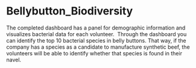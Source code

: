 # Bellybutton_Biodiversity

The completed dashboard has a panel for demographic information and visualizes bacterial data for each volunteer.  Through the dashboard you can identify the top 10 bacterial species in belly buttons. That way, if the company has a species as a candidate to manufacture synthetic beef, the volunteers will be able to identify whether that species is found in their navel.
